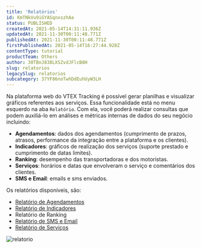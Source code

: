 ```yaml
---
title: 'Relatórios'
id: KmTNkVu9iGYASqnxszhAa
status: PUBLISHED
createdAt: 2021-05-14T14:31:11.936Z
updatedAt: 2021-11-30T00:11:48.771Z
publishedAt: 2021-11-30T00:11:48.771Z
firstPublishedAt: 2021-05-14T16:27:44.928Z
contentType: tutorial
productTeam: Others
author: 30TBnJ838LXSZvdJFlcB8H
slug: relatorios
legacySlug: relatorios
subcategory: 37YF86noTwhDdEuhUyW3LH
---
```


Na plataforma web do VTEX Tracking é possível gerar planilhas e visualizar gráficos referentes aos serviços. Essa funcionalidade está no menu esquerdo na aba `Relatório`. Com ela, você poderá realizar consultas que podem auxiliá-lo em análises e métricas internas de dados do seu negócio incluindo:

*   **Agendamentos**: dados dos agendamentos (cumprimento de prazos, atrasos, performance da integração entre a plataforma e os clientes).
*   **Indicadores**: gráficos de realização dos serviços (suporte prestado e cumprimento de datas limites).
*    **Ranking**: desempenho das transportadoras e dos motoristas.
*   **Serviços**: horários e datas que envolveram o serviço e comentários dos clientes.
*   **SMS e Email**: emails e sms enviados.

Os relatórios disponíveis, são:

*   [Relatório de Agendamentos](https://help.vtex.com/pt/tutorial/relatorio-de-agendamentos--5D3rqzAfBnORWxN7h4SK4v)
*   [Relatório de Indicadores](https://help.vtex.com/pt/tutorial/relatorio-de-indicadores--7lbICsrCArXDxUYeeHJ2c5)
*   Relatório de Ranking
*   [Relatório de SMS e Email](https://help.vtex.com/pt/tutorial/relatorio-de-sms-e-email--7AZmTlojzg1hDmwhDOxCNO)
*   [Relatório de Serviços](https://help.vtex.com/pt/tutorial/relatorio-de-servicos--7djPWfxtf9qb6hFTOgKDE8)

![relatorio](//images.ctfassets.net/alneenqid6w5/7y2pg2YdeX5Y4vEjz2TYMl/44110199a50b25b75041edbf9deb79ec/relatorio.png)
